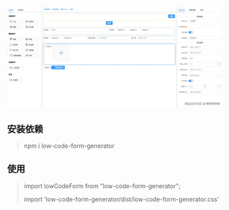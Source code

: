 ![1.webp](public/1.webp)

## 安装依赖
> npm i low-code-form-generator

## 使用
> import lowCodeForm from "low-code-form-generator";
>
> import 'low-code-form-generator/dist/low-code-form-generator.css'

